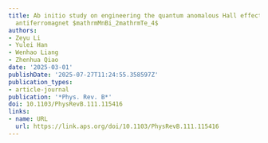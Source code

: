 ```yaml
---
title: Ab initio study on engineering the quantum anomalous Hall effect in the compensated
  antiferromagnet $mathrmMnBi_2mathrmTe_4$
authors:
- Zeyu Li
- Yulei Han
- Wenhao Liang
- Zhenhua Qiao
date: '2025-03-01'
publishDate: '2025-07-27T11:24:55.358597Z'
publication_types:
- article-journal
publication: '*Phys. Rev. B*'
doi: 10.1103/PhysRevB.111.115416
links:
- name: URL
  url: https://link.aps.org/doi/10.1103/PhysRevB.111.115416
---
```

